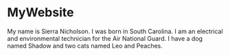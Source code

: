 # MyWebsite
My name is Sierra Nicholson. I was born in South Carolina. I am an electrical and environmental technician for the Air National Guard. I have a dog named Shadow and two cats named Leo and Peaches. 
